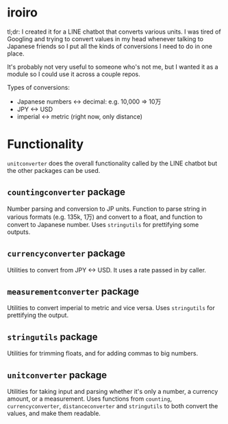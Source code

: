 # iroiro
tl;dr: I created it for a LINE chatbot that converts various units. I was tired of Googling and trying to convert values in my head whenever talking to Japanese friends so I put all the kinds of conversions I need to do in one place.

It's probably not very useful to someone who's not me, but I wanted it as a module so I could use it across a couple repos.

Types of conversions:
- Japanese numbers <-> decimal: e.g. 10,000 => 10万
- JPY <-> USD
- imperial <-> metric (right now, only distance)

# Functionality

`unitconverter` does the overall functionality called by the LINE chatbot but the other packages can be used.

## `countingconverter` package
Number parsing and conversion to JP units. Function to parse string in various formats (e.g. 135k, 1万) and convert to a float, and function to convert to Japanese number. Uses `stringutils` for prettifying some outputs.

## `currencyconverter` package
Utilities to convert from JPY <-> USD. It uses a rate passed in by caller.

## `measurementconverter` package
Utilities to convert imperial to metric and vice versa. Uses `stringutils` for prettifying the output.

## `stringutils` package
Utilities for trimming floats, and for adding commas to big numbers.

## `unitconverter` package
Utilities for taking input and parsing whether it's only a number, a currency amount, or a measurement. Uses functions from `counting`, `currencyconverter`, `distanceconverter` and `stringutils` to both convert the values, and make them readable. 